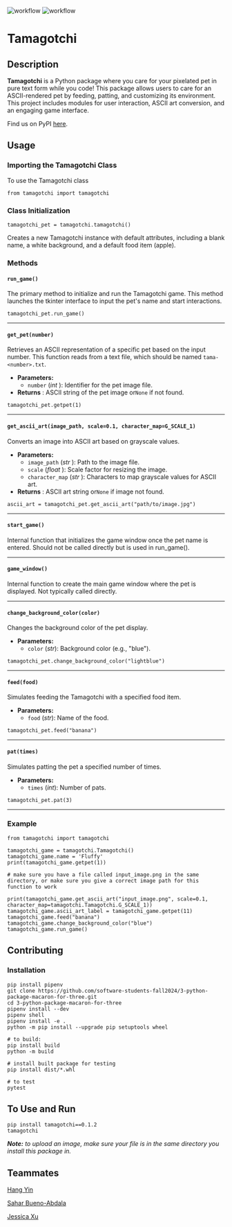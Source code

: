 ![workflow](https://github.com/software-students-fall2024/3-python-package-macaron-for-three/actions/workflows/event-logger.yml/badge.svg)
![workflow](https://github.com/software-students-fall2024/3-python-package-macaron-for-three/actions/workflows/python-package.yml/badge.svg)

# Tamagotchi

## Description

**Tamagotchi** is a Python package where you care for your pixelated pet in pure text form while you code! This package allows users to care for an ASCII-rendered pet by feeding, patting, and customizing its environment. This project includes modules for user interaction, ASCII art conversion, and an engaging game interface.

Find us on PyPI [here](https://pypi.org/project/tamagotchi/).

## Usage

### Importing the Tamagotchi Class

To use the Tamagotchi class

`from tamagotchi import tamagotchi`

### Class Initialization

`tamagotchi_pet = tamagotchi.tamagotchi()`

Creates a new Tamagotchi instance with default attributes, including a blank name, a white background, and a default food item (apple).

### Methods

#### **`run_game()`**

The primary method to initialize and run the Tamagotchi game. This method launches the tkinter interface to input the pet's name and start interactions.

`tamagotchi_pet.run_game()`

---

#### **`get_pet(number)`**

Retrieves an ASCII representation of a specific pet based on the input number. This function reads from a text file, which should be named `tama-<number>.txt`.

* **Parameters:**
  * `number` (*int* ): Identifier for the pet image file.
* **Returns** : ASCII string of the pet image or`None` if not found.

`tamagotchi_pet.getpet(1)`

---

#### `get_ascii_art(image_path, scale=0.1, character_map=G_SCALE_1)`

Converts an image into ASCII art based on grayscale values.

* **Parameters:**
  * `image_path` (*str* ): Path to the image file.
  * `scale` (*float* ): Scale factor for resizing the image.
  * `character_map` (*str* ): Characters to map grayscale values for ASCII art.
* **Returns** : ASCII art string or`None` if image not found.

`ascii_art = tamagotchi_pet.get_ascii_art("path/to/image.jpg")`

---

#### `start_game()`

Internal function that initializes the game window once the pet name is entered. Should not be called directly but is used in run_game().

---

#### `game_window()`

Internal function to create the main game window where the pet is displayed. Not typically called directly.

---

#### `change_background_color(color)`

Changes the background color of the pet display.

* **Parameters:**
  * `color` (*str*): Background color (e.g., "blue").

`tamagotchi_pet.change_background_color("lightblue")`

---

#### `feed(food)`

Simulates feeding the Tamagotchi with a specified food item.

* **Parameters:**
  * `food` (*str*): Name of the food.

`tamagotchi_pet.feed("banana")`

---

#### `pat(times)`

Simulates patting the pet a specified number of times.

* **Parameters:**
  * `times` (*int*): Number of pats.

`tamagotchi_pet.pat(3)`

---

### Example

```
from tamagotchi import tamagotchi 

tamagotchi_game = tamagotchi.Tamagotchi()
tamagotchi_game.name = 'Fluffy'
print(tamagotchi_game.getpet(1))

# make sure you have a file called input_image.png in the same directory, or make sure you give a correct image path for this function to work

print(tamagotchi_game.get_ascii_art("input_image.png", scale=0.1, character_map=tamagotchi.Tamagotchi.G_SCALE_1))
tamagotchi_game.ascii_art_label = tamagotchi_game.getpet(11)
tamagotchi_game.feed("banana")
tamagotchi_game.change_background_color("blue")
tamagotchi_game.run_game()
```

## Contributing

### Installation

```
pip install pipenv
git clone https://github.com/software-students-fall2024/3-python-package-macaron-for-three.git
cd 3-python-package-macaron-for-three
pipenv install --dev
pipenv shell
pipenv install -e .
python -m pip install --upgrade pip setuptools wheel

# to build:
pip install build
python -m build

# install built package for testing
pip install dist/*.whl 

# to test
pytest

```

## To Use and Run

```
pip install tamagotchi==0.1.2
tamagotchi
```

***Note:** to upload an image, make sure your file is in the same directory you install this package in.*

## Teammates

[Hang Yin](https://github.com/Popilopi168)

[Sahar Bueno-Abdala](https://github.com/saharbueno)

[Jessica Xu](https://github.com/Jessicakk0711)
